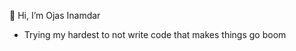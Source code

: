 👋 Hi, I’m Ojas Inamdar
- Trying my hardest to not write code that makes things go boom

<!---
TDP17/TDP17 is a ✨ special ✨ repository because its `README.md` (this file) appears on your GitHub profile.
You can click the Preview link to take a look at your changes.
--->
